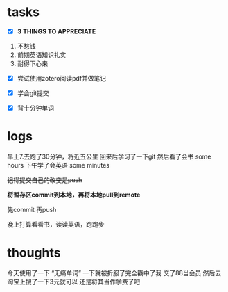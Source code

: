 # tasks
- [x] **3 THINGS TO APPRECIATE**
1. 不愁钱
2. 前期英语知识扎实
3. 耐得下心来
- [x] 尝试使用zotero阅读pdf并做笔记
- [x] 学会git提交
- [x] 背十分钟单词


# logs
早上7.去跑了30分钟，将近五公里
回来后学习了一下git
然后看了会书 some hours
下午学了会英语 some minutes

~~记得提交自己的改变是push~~

**将暂存区commit到本地，再将本地pull到remote**

先commit 再push

晚上打算看看书，读读英语，跑跑步

# thoughts
今天使用了一下 “无痛单词”
一下就被折服了完全戳中了我
交了88当会员
然后去淘宝上搜了一下3元就可以
还是将其当作学费了吧